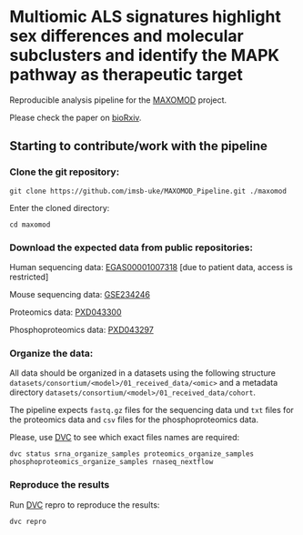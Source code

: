 # Multiomic ALS signatures highlight sex differences and molecular subclusters and identify the MAPK pathway as therapeutic target

Reproducible analysis pipeline for the [MAXOMOD](https://www.gesundheitsforschung-bmbf.de/de/maxomod-multi-omische-analyse-axono-synaptischer-degeneration-bei-motoneuronerkrankungen-9409.php) project.

Please check the paper on [bioRxiv](https://www.biorxiv.org/content/10.1101/2023.08.14.553180v1).

## Starting to contribute/work with the pipeline

### Clone the git repository:

    git clone https://github.com/imsb-uke/MAXOMOD_Pipeline.git ./maxomod

Enter the cloned directory:

    cd maxomod

### Download the expected data from public repositories:

Human sequencing data: [EGAS00001007318](https://ega-archive.org/datasets/) [due to patient data, access is restricted]

Mouse sequencing data: [GSE234246](https://www.ncbi.nlm.nih.gov/geo/query/acc.cgi?acc=GSE234246)

Proteomics data: [PXD043300](https://proteomecentral.proteomexchange.org/cgi/GetDataset?ID=PXD043300)

Phosphoproteomics data: [PXD043297](https://proteomecentral.proteomexchange.org/cgi/GetDataset?ID=PXD043297)

### Organize the data:

All data should be organized in a datasets using the following structure
`datasets/consortium/<model>/01_received_data/<omic>`
and a metadata directory
`datasets/consortium/<model>/01_received_data/cohort`.

The pipeline expects `fastq.gz` files for the sequencing data und `txt` files for the proteomics data and `csv` files for the phosphoproteomics data.

Please, use [DVC](https://dvc.org/) to see which exact files names are required:

    dvc status srna_organize_samples proteomics_organize_samples phosphoproteomics_organize_samples rnaseq_nextflow

### Reproduce the results

Run [DVC](https://dvc.org/) repro to reproduce the results:

    dvc repro

